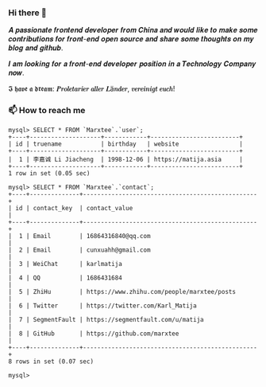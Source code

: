 ### Hi there 👋

<!--
**cunxu/cunxu** is a ✨ _special_ ✨ repository because its `README.md` (this file) appears on your GitHub profile.

Here are some ideas to get you started:

- 🔭 I’m currently working on ...
- 🌱 I’m currently learning ...
- 👯 I’m looking to collaborate on ...
- 🤔 I’m looking for help with ...
- 💬 Ask me about ...
- 📫 How to reach me: ...
- 😄 Pronouns: ...
- ⚡ Fun fact: ...
-->

𝑨 𝒑𝒂𝒔𝒔𝒊𝒐𝒏𝒂𝒕𝒆 𝒇𝒓𝒐𝒏𝒕𝒆𝒏𝒅 𝒅𝒆𝒗𝒆𝒍𝒐𝒑𝒆𝒓 𝒇𝒓𝒐𝒎 𝑪𝒉𝒊𝒏𝒂 𝒂𝒏𝒅 𝒘𝒐𝒖𝒍𝒅 𝒍𝒊𝒌𝒆 𝒕𝒐 𝒎𝒂𝒌𝒆 𝒔𝒐𝒎𝒆 𝒄𝒐𝒏𝒕𝒓𝒊𝒃𝒖𝒕𝒊𝒐𝒏𝒔 𝒇𝒐𝒓 𝒇𝒓𝒐𝒏𝒕-𝒆𝒏𝒅 𝒐𝒑𝒆𝒏 𝒔𝒐𝒖𝒓𝒄𝒆 𝒂𝒏𝒅 𝒔𝒉𝒂𝒓𝒆 𝒔𝒐𝒎𝒆 𝒕𝒉𝒐𝒖𝒈𝒉𝒕𝒔 𝒐𝒏 𝒎𝒚 𝒃𝒍𝒐𝒈 𝒂𝒏𝒅 𝒈𝒊𝒕𝒉𝒖𝒃.  

𝑰 𝒂𝒎 𝒍𝒐𝒐𝒌𝒊𝒏𝒈 𝒇𝒐𝒓 𝒂 𝒇𝒓𝒐𝒏𝒕-𝒆𝒏𝒅 𝒅𝒆𝒗𝒆𝒍𝒐𝒑𝒆𝒓 𝒑𝒐𝒔𝒊𝒕𝒊𝒐𝒏 𝒊𝒏 𝒂 𝑻𝒆𝒄𝒉𝒏𝒐𝒍𝒐𝒈𝒚 𝑪𝒐𝒎𝒑𝒂𝒏𝒚 𝒏𝒐𝒘.

𝕴 𝖍𝖆𝖛𝖊 𝖆 𝖉𝖗𝖊𝖆𝖒: 𝑷𝒓𝒐𝒍𝒆𝒕𝒂𝒓𝒊𝒆𝒓 𝒂𝒍𝒍𝒆𝒓 𝑳ä𝒏𝒅𝒆𝒓, 𝒗𝒆𝒓𝒆𝒊𝒏𝒊𝒈𝒕 𝒆𝒖𝒄𝒉!

### 📫 How to reach me

<!--   - 🔗 <https://matija.asia>
  - 💯 <https://github.com/Marxtee>
  - 🕊️ <https://twitter.com/Karl_Matija> 
  - 💌 <cunxuahh@gmail.com> -->

```mysql
mysql> SELECT * FROM `Marxtee`.`user`;
+----+--------------------+------------+-------------------------+
| id | truename           | birthday   | website                 |
+----+--------------------+------------+-------------------------+
|  1 | 李嘉诚 Li Jiacheng  | 1998-12-06 | https://matija.asia     |
+----+--------------------+------------+-------------------------+
1 row in set (0.05 sec)

mysql> SELECT * FROM `Marxtee`.`contact`;
+----+--------------+-------------------------------------------------+
| id | contact_key  | contact_value                                   |
+----+--------------+-------------------------------------------------+
|  1 | Email        | 16864316840@qq.com                              |
|  2 | Email        | cunxuahh@gmail.com                              |
|  3 | WeiChat      | karlmatija                                      |
|  4 | QQ           | 1686431684                                      |
|  5 | ZhiHu        | https://www.zhihu.com/people/marxtee/posts      |
|  6 | Twitter      | https://twitter.com/Karl_Matija                 |
|  7 | SegmentFault | https://segmentfault.com/u/matija               |
|  8 | GitHub       | https://github.com/marxtee                      |
+----+--------------+-------------------------------------------------+
8 rows in set (0.07 sec)

mysql> 
```
